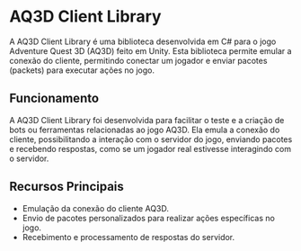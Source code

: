 # AQ3D Client Library

A AQ3D Client Library é uma biblioteca desenvolvida em C# para o jogo Adventure Quest 3D (AQ3D) feito em Unity. Esta biblioteca permite emular a conexão do cliente, permitindo conectar um jogador e enviar pacotes (packets) para executar ações no jogo.

## Funcionamento

A AQ3D Client Library foi desenvolvida para facilitar o teste e a criação de bots ou ferramentas relacionadas ao jogo AQ3D. Ela emula a conexão do cliente, possibilitando a interação com o servidor do jogo, enviando pacotes e recebendo respostas, como se um jogador real estivesse interagindo com o servidor.

## Recursos Principais

- Emulação da conexão do cliente AQ3D.
- Envio de pacotes personalizados para realizar ações específicas no jogo.
- Recebimento e processamento de respostas do servidor.
